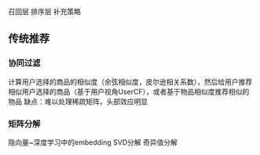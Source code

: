 召回层 排序层 补充策略
## 传统推荐
### 协同过滤
计算用户选择的商品的相似度（余弦相似度，皮尔逊相关系数），然后给用户推荐相似用户选择的商品（基于用户视角UserCF），或者基于物品相似度推荐相似的物品
缺点：难以处理稀疏矩阵，头部效应明显
### 矩阵分解
隐向量~深度学习中的embedding
SVD分解 奇异值分解

